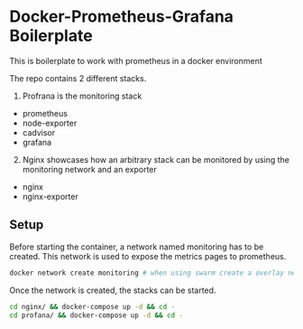 # Docker-Prometheus-Grafana Boilerplate

This is boilerplate to work with prometheus in a docker environment

The repo contains 2 different stacks.

1. Profrana is the monitoring stack
  - prometheus
  - node-exporter
  - cadvisor
  - grafana
2. Nginx showcases how an arbitrary stack can be monitored by using the monitoring network and an exporter
  - nginx
  - nginx-exporter

## Setup


Before starting the container, a network named monitoring has to be created. This network is used to expose the metrics pages to prometheus.

```bash
docker network create monitoring # when using swarm create a overlay network with --driver overlay
```

Once the network is created, the stacks can be started.

```bash
cd nginx/ && docker-compose up -d && cd -
cd profana/ && docker-compose up -d && cd -
```